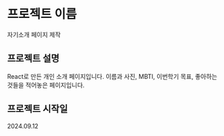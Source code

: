 # 프로젝트 이름

자기소개 페이지 제작

## 프로젝트 설명

React로 만든 개인 소개 페이지입니다. 이름과 사진, MBTI, 이번학기 목표, 좋아하는 것들을 적어놓은 페이지입니다.

## 프로젝트 시작일

2024.09.12
